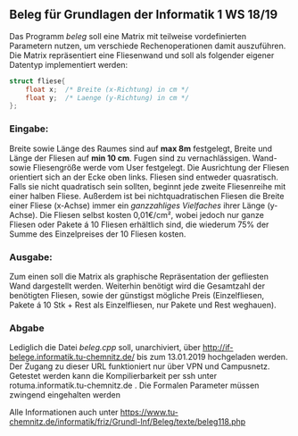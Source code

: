 ## Beleg für Grundlagen der Informatik 1 WS 18/19

Das Programm _beleg_ soll eine Matrix  mit teilweise vordefinierten Parametern nutzen, um verschiede Rechenoperationen damit auszuführen. Die Matrix repräsentiert eine Fliesenwand und soll als folgender eigener Datentyp implementiert werden:

```c++
struct fliese{
    float x;  /* Breite (x-Richtung) in cm */
    float y;  /* Laenge (y-Richtung) in cm */
};
```

### Eingabe:
Breite sowie Länge des Raumes sind auf __max 8m__ festgelegt, Breite und Länge der Fliesen auf __min 10 cm__. Fugen sind zu vernachlässigen. Wand- sowie Fliesengröße werde vom User festgelegt. Die Ausrichtung der Fliesen orientiert sich an der Ecke oben links. Fliesen sind entweder quasratisch. Falls sie nicht quadratisch sein sollten, beginnt jede zweite Fliesenreihe mit einer halben Fliese. Außerdem ist bei nichtquadratischen Fliesen die Breite einer Fliese (x-Achse) immer ein _ganzzahliges Vielfaches_ ihrer Länge (y-Achse).
Die Fliesen selbst kosten 0,01€/cm², wobei jedoch nur ganze Fliesen oder Pakete á 10 Fliesen erhältlich sind, die wiederum 75% der Summe des Einzelpreises der 10 Fliesen kosten.

### Ausgabe:
Zum einen soll die Matrix als graphische Repräsentation der gefliesten Wand dargestellt werden. Weiterhin benötigt wird die Gesamtzahl der benötigten Fliesen, sowie der günstigst mögliche Preis (Einzelfliesen, Pakete á 10 Stk + Rest als Einzelfliesen, nur Pakete und Rest weghauen).

### Abgabe
Lediglich die Datei _beleg.cpp_ soll, unarchiviert, über http://if-belege.informatik.tu-chemnitz.de/ bis zum 13.01.2019 hochgeladen werden. Der Zugang zu dieser URL funktioniert nur über VPN und Campusnetz. Getestet werden kann die Kompilierbarkeit per ssh unter rotuma.informatik.tu-chemnitz.de .
Die Formalen Parameter müssen zwingend eingehalten werden

Alle Informationen auch unter https://www.tu-chemnitz.de/informatik/friz/Grundl-Inf/Beleg/texte/beleg118.php